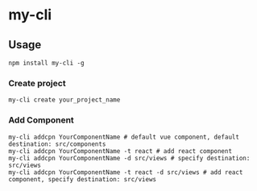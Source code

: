 # my-cli

## Usage

```shell
npm install my-cli -g
```

### Create project

```shell
my-cli create your_project_name
```

### Add Component

```shell
my-cli addcpn YourComponentName # default vue component, default destination: src/components
my-cli addcpn YourComponentName -t react # add react component
my-cli addcpn YourComponentName -d src/views # specify destination: src/views
my-cli addcpn YourComponentName -t react -d src/views # add react component, specify destination: src/views
```
